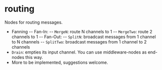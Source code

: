 # routing

Nodes for routing messages. 

- Fanning
 -- Fan-In:
  -- `MergeN`: route N channels to 1
  -- `MergeTwo`: route 2 channels to 1
 -- Fan-Out:
  -- `SplitN`: broadcast messages from 1 channel to N channels
  -- `SplitTwo`: broadcast messages from 1 channel to 2 channels
- `Drain`: empties its input channel. You can use middleware-nodes as end-nodes this way.
- More to be implemented, suggestions welcome.
